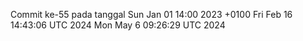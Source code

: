 Commit ke-55 pada tanggal Sun Jan 01 14:00 2023 +0100
Fri Feb 16 14:43:06 UTC 2024
Mon May  6 09:26:29 UTC 2024
